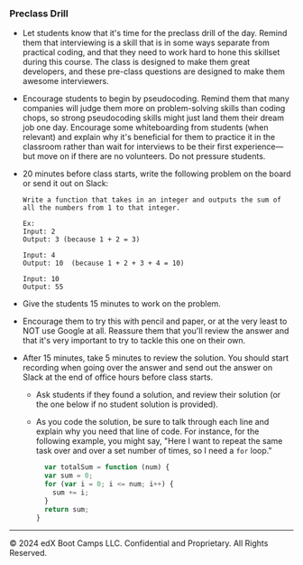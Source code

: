 ### Preclass Drill

* Let students know that it's time for the preclass drill of the day. Remind them that interviewing is a skill that is in some ways separate from practical coding, and that they need to work hard to hone this skillset during this course. The class is designed to make them great developers, and these pre-class questions are designed to make them awesome interviewers.

* Encourage students to begin by pseudocoding. Remind them that many companies will judge them more on problem-solving skills than coding chops, so strong pseudocoding skills might just land them their dream job one day. Encourage some whiteboarding from students (when relevant) and explain why it's beneficial for them to practice it in the classroom rather than wait for interviews to be their first experience&mdash;but move on if there are no volunteers. Do not pressure students.

* 20 minutes before class starts, write the following problem on the board or send it out on Slack:

  ```
  Write a function that takes in an integer and outputs the sum of all the numbers from 1 to that integer.

  Ex:
  Input: 2
  Output: 3 (because 1 + 2 = 3)

  Input: 4
  Output: 10  (because 1 + 2 + 3 + 4 = 10)

  Input: 10
  Output: 55
  ```

* Give the students 15 minutes to work on the problem. 

* Encourage them to try this with pencil and paper, or at the very least to NOT use Google at all. Reassure them that you'll review the answer and that it's very important to try to tackle this one on their own.

* After 15 minutes, take 5 minutes to review the solution. You should start recording when going over the answer and send out the answer on Slack at the end of office hours before class starts.

  * Ask students if they found a solution, and review their solution (or the one below if no student solution is provided).

  * As you code the solution, be sure to talk through each line and explain why you need that line of code. For instance, for the following example, you might say, "Here I want to repeat the same task over and over a set number of times, so I need a `for` loop."

    ```js
      var totalSum = function (num) {
      var sum = 0;
      for (var i = 0; i <= num; i++) {
        sum += i;
      }
      return sum;
    }
    ```

---

© 2024 edX Boot Camps LLC. Confidential and Proprietary. All Rights Reserved.